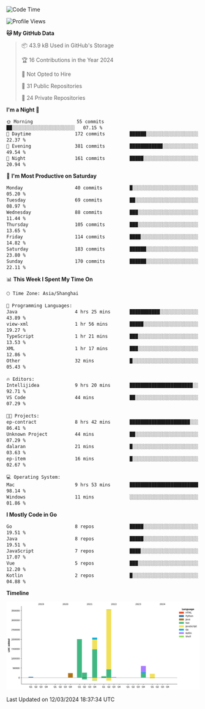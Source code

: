 <!--START_SECTION:waka-->
![Code Time](http://img.shields.io/badge/Code%20Time-2%2C299%20hrs%2051%20mins-blue)

![Profile Views](http://img.shields.io/badge/Profile%20Views-0-blue)

**🐱 My GitHub Data** 

> 📦 43.9 kB Used in GitHub's Storage 
 > 
> 🏆 16 Contributions in the Year 2024
 > 
> 🚫 Not Opted to Hire
 > 
> 📜 31 Public Repositories 
 > 
> 🔑 24 Private Repositories 
 > 
**I'm a Night 🦉** 

```text
🌞 Morning                55 commits          ██░░░░░░░░░░░░░░░░░░░░░░░   07.15 % 
🌆 Daytime                172 commits         ██████░░░░░░░░░░░░░░░░░░░   22.37 % 
🌃 Evening                381 commits         ████████████░░░░░░░░░░░░░   49.54 % 
🌙 Night                  161 commits         █████░░░░░░░░░░░░░░░░░░░░   20.94 % 
```
📅 **I'm Most Productive on Saturday** 

```text
Monday                   40 commits          █░░░░░░░░░░░░░░░░░░░░░░░░   05.20 % 
Tuesday                  69 commits          ██░░░░░░░░░░░░░░░░░░░░░░░   08.97 % 
Wednesday                88 commits          ███░░░░░░░░░░░░░░░░░░░░░░   11.44 % 
Thursday                 105 commits         ███░░░░░░░░░░░░░░░░░░░░░░   13.65 % 
Friday                   114 commits         ████░░░░░░░░░░░░░░░░░░░░░   14.82 % 
Saturday                 183 commits         ██████░░░░░░░░░░░░░░░░░░░   23.80 % 
Sunday                   170 commits         ██████░░░░░░░░░░░░░░░░░░░   22.11 % 
```


📊 **This Week I Spent My Time On** 

```text
🕑︎ Time Zone: Asia/Shanghai

💬 Programming Languages: 
Java                     4 hrs 25 mins       ███████████░░░░░░░░░░░░░░   43.89 % 
view-xml                 1 hr 56 mins        █████░░░░░░░░░░░░░░░░░░░░   19.27 % 
TypeScript               1 hr 21 mins        ███░░░░░░░░░░░░░░░░░░░░░░   13.53 % 
XML                      1 hr 17 mins        ███░░░░░░░░░░░░░░░░░░░░░░   12.86 % 
Other                    32 mins             █░░░░░░░░░░░░░░░░░░░░░░░░   05.43 % 

🔥 Editors: 
Intellijidea             9 hrs 20 mins       ███████████████████████░░   92.71 % 
VS Code                  44 mins             ██░░░░░░░░░░░░░░░░░░░░░░░   07.29 % 

🐱‍💻 Projects: 
ep-contract              8 hrs 42 mins       ██████████████████████░░░   86.41 % 
Unknown Project          44 mins             ██░░░░░░░░░░░░░░░░░░░░░░░   07.29 % 
dalaran                  21 mins             █░░░░░░░░░░░░░░░░░░░░░░░░   03.63 % 
ep-item                  16 mins             █░░░░░░░░░░░░░░░░░░░░░░░░   02.67 % 

💻 Operating System: 
Mac                      9 hrs 53 mins       █████████████████████████   98.14 % 
Windows                  11 mins             ░░░░░░░░░░░░░░░░░░░░░░░░░   01.86 % 
```

**I Mostly Code in Go** 

```text
Go                       8 repos             █████░░░░░░░░░░░░░░░░░░░░   19.51 % 
Java                     8 repos             █████░░░░░░░░░░░░░░░░░░░░   19.51 % 
JavaScript               7 repos             ████░░░░░░░░░░░░░░░░░░░░░   17.07 % 
Vue                      5 repos             ███░░░░░░░░░░░░░░░░░░░░░░   12.20 % 
Kotlin                   2 repos             █░░░░░░░░░░░░░░░░░░░░░░░░   04.88 % 
```



**Timeline**

![Lines of Code chart](https://raw.githubusercontent.com/youtiaoguagua/youtiaoguagua/master/assets/bar_graph.png)


 Last Updated on 12/03/2024 18:37:34 UTC
<!--END_SECTION:waka-->